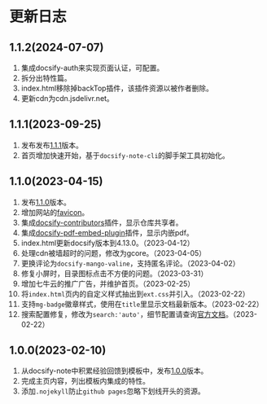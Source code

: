 # 更新日志

## 1.1.2(2024-07-07)
1. 集成docsify-auth来实现页面认证，可配置。
2. 拆分出特性篇。
3. index.html移除掉backTop插件，该插件资源以被作者删除。
4. 更新cdn为cdn.jsdelivr.net。

## 1.1.1(2023-09-25)
1. 发布发布[1.1.1](https://github.com/mg0324/docsify-template/releases/tag/1.1.1)版本。
2. 首页增加快速开始，基于`docsify-note-cli`的脚手架工具初始化。

## 1.1.0(2023-04-15)
1. 发布[1.1.0](https://github.com/mg0324/docsify-template/releases/tag/1.1.0)版本。
2. 增加网站的[favicon](https://favicon.io/favicon-generator/)。
3. 集成[docsify-contributors](https://www.npmjs.com/package/docsify-contributors)插件，显示仓库共享者。
4. 集成[docsify-pdf-embed-plugin](https://www.npmjs.com/package/docsify-pdf-embed-plugin)插件，显示内嵌pdf。
5. index.html更新docsify版本到4.13.0。（2023-04-12）
6. 处理cdn被墙超时的问题，修改为gcore。（2023-04-05）
7. 更换评论为`docsify-mango-valine`，支持匿名评论。（2023-04-02）
8. 修复小屏时，目录图标点击不方便的问题。（2023-03-31）
9. 增加七牛云的推广广告，并维护首页。（2023-02-25）
10. 将`index.html`页内的自定义样式抽出到`ext.css`并引入。（2023-02-22）
11. 支持`mg-badge`徽章样式，使用在`title`里显示文档最新版本。（2023-02-22）
12. 搜索配置修复，修改为`search:'auto'`，细节配置请查询[官方文档](https://docsify.js.org/#/zh-cn/plugins?id=%e5%85%a8%e6%96%87%e6%90%9c%e7%b4%a2-search)。（2023-02-22）

## 1.0.0(2023-02-10)
1. 从docsify-note中积累经验回馈到模板中，发布[1.0.0](https://github.com/mg0324/docsify-template/releases/tag/1.0.0)版本。
2. 完成主页内容，列出模板内集成的特性。
3. 添加`.nojekyll`防止`github pages`忽略下划线开头的资源。

